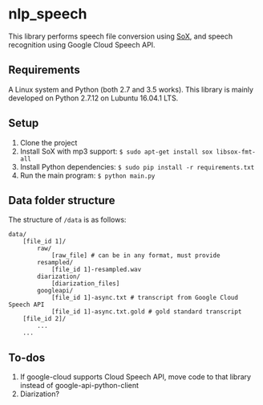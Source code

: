 # nlp_speech
This library performs speech file conversion using [SoX](http://sox.sourceforge.net), and speech recognition using Google Cloud Speech API.

## Requirements

A Linux system and Python (both 2.7 and 3.5 works). This library is mainly developed on Python 2.7.12 on Lubuntu 16.04.1 LTS.

## Setup

1. Clone the project
1. Install SoX with mp3 support: `$ sudo apt-get install sox libsox-fmt-all`
1. Install Python dependencies: `$ sudo pip install -r requirements.txt`
1. Run the main program: `$ python main.py`

## Data folder structure

The structure of `/data` is as follows:

```
data/
    [file_id 1]/
        raw/
            [raw_file] # can be in any format, must provide
        resampled/
            [file_id 1]-resampled.wav
        diarization/
            [diarization_files]
        googleapi/
            [file_id 1]-async.txt # transcript from Google Cloud Speech API
            [file_id 1]-async.txt.gold # gold standard transcript
    [file_id 2]/
        ...
    ...
```

## To-dos

1. If google-cloud supports Cloud Speech API, move code to that library instead of google-api-python-client
1. Diarization?
